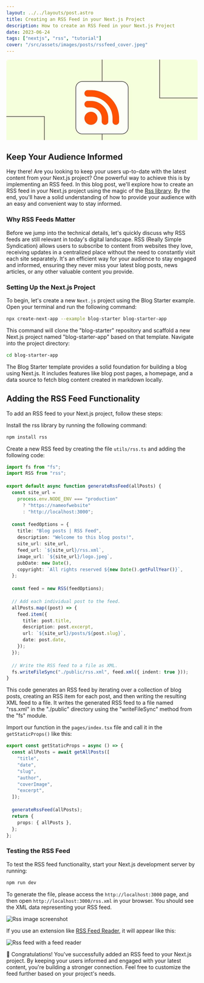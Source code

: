 ```yaml
---
layout: ../../layouts/post.astro
title: Creating an RSS Feed in your Next.js Project
description: How to create an RSS Feed in your Next.js Project
date: 2023-06-24
tags: ["nextjs", "rss", "tutorial"]
cover: "/src/assets/images/posts/rssfeed_cover.jpeg"
---
```


![Blog article cover](/src/assets/images/posts/rssfeed_cover.jpeg)

## Keep Your Audience Informed

Hey there! Are you looking to keep your users up-to-date with the latest content from your Next.js project? One powerful way to achieve this is by implementing an RSS feed. In this blog post, we'll explore how to create an RSS feed in your Next.js project using the magic of the [Rss library](https://github.com/dylang/node-rss). By the end, you'll have a solid understanding of how to provide your audience with an easy and convenient way to stay informed.

### Why RSS Feeds Matter

Before we jump into the technical details, let's quickly discuss why RSS feeds are still relevant in today's digital landscape. RSS (Really Simple Syndication) allows users to subscribe to content from websites they love, receiving updates in a centralized place without the need to constantly visit each site separately. It's an efficient way for your audience to stay engaged and informed, ensuring they never miss your latest blog posts, news articles, or any other valuable content you provide.

### Setting Up the Next.js Project

To begin, let's create a new `Next.js` project using the Blog Starter example. Open your terminal and run the following command:

```bash
npx create-next-app --example blog-starter blog-starter-app
```

This command will clone the "blog-starter" repository and scaffold a new Next.js project named "blog-starter-app" based on that template. Navigate into the project directory:

```bash
cd blog-starter-app
```

The Blog Starter template provides a solid foundation for building a blog using Next.js. It includes features like blog post pages, a homepage, and a data source to fetch blog content created in markdown locally.

## Adding the RSS Feed Functionality

To add an RSS feed to your Next.js project, follow these steps:

Install the rss library by running the following command:

```bash
npm install rss
```

Create a new RSS feed by creating the file `utils/rss.ts` and adding the following code:

```typescript
import fs from "fs";
import RSS from "rss";

export default async function generateRssFeed(allPosts) {
  const site_url =
    process.env.NODE_ENV === "production"
      ? "https://nameofwebsite"
      : "http://localhost:3000";

  const feedOptions = {
    title: "Blog posts | RSS Feed",
    description: "Welcome to this blog posts!",
    site_url: site_url,
    feed_url: `${site_url}/rss.xml`,
    image_url: `${site_url}/logo.jpeg`,
    pubDate: new Date(),
    copyright: `All rights reserved ${new Date().getFullYear()}`,
  };

  const feed = new RSS(feedOptions);

  // Add each individual post to the feed.
  allPosts.map((post) => {
    feed.item({
      title: post.title,
      description: post.excerpt,
      url: `${site_url}/posts/${post.slug}`,
      date: post.date,
    });
  });

  // Write the RSS feed to a file as XML.
  fs.writeFileSync("./public/rss.xml", feed.xml({ indent: true }));
}
```

This code generates an RSS feed by iterating over a collection of blog posts, creating an RSS item for each post, and then writing the resulting XML feed to a file. It writes the generated RSS feed to a file named "rss.xml" in the "./public" directory using the "writeFileSync" method from the "fs" module.

Import our function in the `pages/index.tsx` file and call it in the `getStaticProps()` like this:

```typescript
export const getStaticProps = async () => {
  const allPosts = await getAllPosts([
    "title",
    "date",
    "slug",
    "author",
    "coverImage",
    "excerpt",
  ]);

  generateRssFeed(allPosts);
  return {
    props: { allPosts },
  };
};
```

### Testing the RSS Feed

To test the RSS feed functionality, start your Next.js development server by running:

```bash
npm run dev
```

To generate the file, please access the `http://localhost:3000` page, and then open `http://localhost:3000/rss.xml` in your browser. You should see the XML data representing your RSS feed.

![Rss image screenshot](https://dev-to-uploads.s3.amazonaws.com/uploads/articles/w2brirm7pqabz03pm73s.png)

If you use an extension like [RSS Feed Reader](https://chrome.google.com/webstore/detail/rss-feed-reader/pnjaodmkngahhkoihejjehlcdlnohgmp/related), it will appear like this:

![Rss feed with a feed reader](https://dev-to-uploads.s3.amazonaws.com/uploads/articles/0itp8ejznkicr6ycs09y.png)

🥳 Congratulations! You've successfully added an RSS feed to your Next.js project. By keeping your users informed and engaged with your latest content, you're building a stronger connection. Feel free to customize the feed further based on your project's needs.
